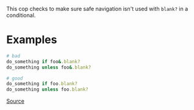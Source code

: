 
This cop checks to make sure safe navigation isn't used with `blank?` in
a conditional.

# Examples

```ruby
# bad
do_something if foo&.blank?
do_something unless foo&.blank?

# good
do_something if foo.blank?
do_something unless foo.blank?
```

[Source](http://www.rubydoc.info/gems/rubocop/RuboCop/Cop/Rails/SafeNavigationWithBlank)